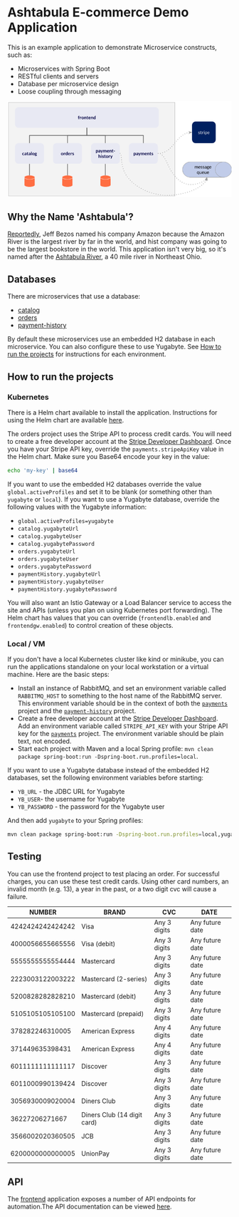 
# Ashtabula E-commerce Demo Application

This is an example application to demonstrate Microservice constructs, such as:

- Microservices with Spring Boot
- RESTful clients and servers
- Database per microservice design
- Loose coupling through messaging

![Architecture](images/ashtabula-architecture.png)

## Why the Name 'Ashtabula'?

[Reportedly](https://www.businessinsider.com/amazon-jeff-bezos-chose-company-name-2018-5), Jeff Bezos named his company Amazon because the Amazon River is the largest river by far in the world, and hist company was going to be the largest bookstore in the world. This application isn't very big, so it's named after the [Ashtabula River](https://en.wikipedia.org/wiki/Ashtabula_River), a 40 mile river in Northeast Ohio.

## Databases
There are microservices that use a database:
- [catalog](catalog)
- [orders](orders)
- [payment-history](payment-history)

By default these microservices use an embedded H2 database in each microservice. You can also configure these to use Yugabyte. See [How to run the projects](#how-to-run-the-projects) for instructions for each environment.

## How to run the projects

### Kubernetes

There is a Helm chart available to install the application. Instructions for using the Helm chart are available [here](https://btjimerson.github.io/btjimerson-charts/).

The orders project uses the Stripe API to process credit cards. You will need to create a free developer account at the [Stripe Developer Dashboard](https://dashboard.stripe.com/register). Once you have your Stripe API key, override the `payments.stripeApiKey` value in the Helm chart. Make sure you Base64 encode your key in the value:
```bash
echo 'my-key' | base64
```
If you want to use the embedded H2 databases override the value `global.activeProfiles` and set it to be blank (or something other than `yugabyte` or `local`). If you want to use a Yugabyte database, override the following values with the Yugabyte information:
 * `global.activeProfiles=yugabyte`
 * `catalog.yugabyteUrl`
 * `catalog.yugabyteUser`
 * `catalog.yugabytePassword`
 * `orders.yugabyteUrl`
 * `orders.yugabyteUser`
 * `orders.yugabytePassword`
 * `paymentHistory.yugabyteUrl`
 * `paymentHistory.yugabyteUser`
 * `paymentHistory.yugabytePassword`

You will also want an Istio Gateway or a Load Balancer service to access the site and APIs (unless you plan on using Kubernetes port forwarding). The Helm chart has values that you can override (`frontendlb.enabled` and `frontendgw.enabled`) to control creation of these objects.

### Local / VM

If you don't have a local Kubernetes cluster like kind or minikube, you can run the applications standalone on your local workstation or a virtual machine. Here are the basic steps:

- Install an instance of RabbitMQ, and set an environment variable called `RABBITMQ_HOST` to something to the host name of the RabbitMQ server. This environment variable should be in the context of both the [`payments`](payments) project and the [`payment-history`](payment-history) project.
- Create a free developer account at the [Stripe Developer Dashboard](https://dashboard.stripe.com/register). Add an environment variable called `STRIPE_API_KEY` with your Stripe API key for the [`payments`](payments) project. The environment variable should be plain text, not encoded.
- Start each project with Maven and a local Spring profile: `mvn clean package spring-boot:run -Dspring-boot.run.profiles=local`.

If you want to use a Yugabyte database instead of the embedded H2 databases, set the following environment variables before starting:
- `YB_URL` - the JDBC URL for Yugabyte
- `YB_USER`- the username for Yugabyte
- `YB_PASSWORD` - the password for the Yugabyte user

And then add `yugabyte` to your Spring profiles:

```bash
mvn clean package spring-boot:run -Dspring-boot.run.profiles=local,yugabyte
```

## Testing

You can use the frontend project to test placing an order. For successful charges, you can use these test credit cards. Using other card numbers, an invalid month (e.g. 13), a year in the past, or a two digit cvc will cause a failure.

| NUMBER           | BRAND                       | CVC          | DATE            |
|------------------|-----------------------------|--------------|-----------------|
| 4242424242424242 | Visa                        | Any 3 digits | Any future date |
| 4000056655665556 | Visa (debit)                | Any 3 digits | Any future date |
| 5555555555554444 | Mastercard                  | Any 3 digits | Any future date |
| 2223003122003222 | Mastercard (2-series)       | Any 3 digits | Any future date |
| 5200828282828210 | Mastercard (debit)          | Any 3 digits | Any future date |
| 5105105105105100 | Mastercard (prepaid)        | Any 3 digits | Any future date |
| 378282246310005  | American Express            | Any 4 digits | Any future date |
| 371449635398431  | American Express            | Any 4 digits | Any future date |
| 6011111111111117 | Discover                    | Any 3 digits | Any future date |
| 6011000990139424 | Discover                    | Any 3 digits | Any future date |
| 3056930009020004 | Diners Club                 | Any 3 digits | Any future date |
| 36227206271667   | Diners Club (14 digit card) | Any 3 digits | Any future date |
| 3566002020360505 | JCB                         | Any 3 digits | Any future date |
| 6200000000000005 | UnionPay                    | Any 3 digits | Any future date |

## API
The [frontend](frontend) application exposes a number of API endpoints for automation\.The API documentation can be viewed [here](https://documenter.getpostman.com/view/1749839/UVyxQtit).


